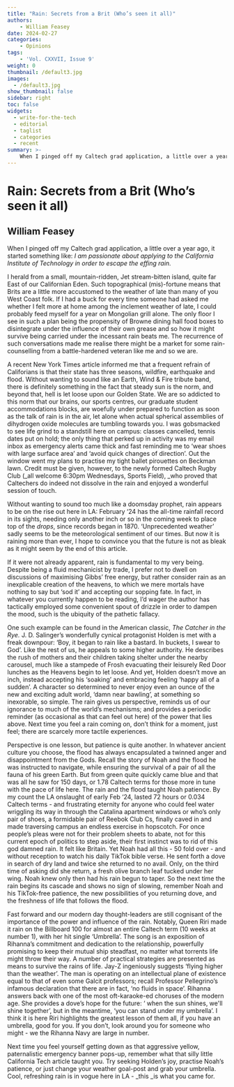```yaml
---
title: "Rain: Secrets from a Brit (Who’s seen it all)"
authors: 
    - William Feasey
date: 2024-02-27
categories:
    - Opinions
tags:
    - 'Vol. CXXVII, Issue 9'
weight: 0
thumbnail: /default3.jpg
images:
  - /default3.jpg
show_thumbnail: false
sidebar: right
toc: false
widgets:
  - write-for-the-tech
  - editorial
  - taglist
  - categories
  - recent
summary: >-
    When I pinged off my Caltech grad application, a little over a year ago, it started something like: _I am passionate about applying to the California Institute of Technology in order to escape the effing rain._
---
```


# Rain: Secrets from a Brit (Who’s seen it all)


## William Feasey

When I pinged off my Caltech grad application, a little over a year ago, it started something like: _I am passionate about applying to the California Institute of Technology in order to escape the effing rain._ 

I herald from a small, mountain-ridden, Jet stream-bitten island, quite far East of our Californian Eden. Such topographical (mis)-fortune means that Brits are a little more accustomed to the weather of late than many of you West Coast folk.  If I had a buck for every time someone had asked me whether I felt more at home among the inclement weather of late, I could probably feed myself for a year on Mongolian grill alone. The only floor I see in such a plan being the propensity of Browne dining hall food boxes to disintegrate under the influence of their own grease and so how it might survive being carried under the incessant rain beats me. The recurrence of such conversations made me realise there might be a market for some rain-counselling from a battle-hardened veteran like me and so we are. 

A recent New York Times article informed me that a frequent refrain of Califorians is that their state has three seasons,  wildfire, earthquake and flood. Without wanting to sound like an Earth, Wind & Fire tribute band, there is definitely something in the fact that steady sun is the norm, and beyond that, hell is let loose upon our Golden State. We are so addicted to this norm that our brains, our sports centres, our graduate student accommodations blocks, are woefully under prepared to function as soon as the talk of rain is in the air, let alone when actual spherical assemblies of dihydrogen oxide molecules are tumbling towards you. I was gobsmacked to see life grind to a standstill here on campus: classes cancelled, tennis dates put on hold; the only thing that perked up in activity was my email inbox as emergency alerts came thick and fast reminding me to ‘wear shoes with large surface area’ and ‘avoid quick changes of direction’. Out the window went my plans to practise my tight ballet pirouettes on Beckman lawn. Credit must be given, however, to the newly formed Caltech Rugby Club (_all welcome 6:30pm Wednesdays, Sports Field), _who proved that Caltechers do indeed not dissolve in the rain and enjoyed a wonderful session of touch. 

Without wanting to sound too much like a doomsday prophet, rain appears to be on the rise out here in LA: February ‘24 has the all-time rainfall record in its sights, needing only another inch or so in the coming week to place top of the _drops_, since records began in 1870. ‘Unprecedented weather’ sadly seems to be the meteorological sentiment of our times. But now it is raining more than ever, I hope to convince you that the future is not as bleak as it might seem by the end of this article. 

If it were not already apparent, rain is fundamental to my very being. Despite being a fluid mechanicist by trade, I prefer not to dwell on discussions of maximising Gibbs’ free energy, but rather consider rain as an inexplicable creation of the heavens, to which we mere mortals have nothing to say but ‘sod it’ and accepting our sopping fate.  In fact, in whatever you currently happen to be reading, I’d wager the author has tactically employed some convenient spout of drizzle in order to dampen the mood, such is the ubiquity of the pathetic fallacy. 

One such example can be found in the American classic, _The Catcher in the Rye._ J. D. Salinger’s wonderfully cynical protagonist Holden is met with a freak downpour: ‘Boy, it began to rain like a bastard. In buckets, I swear to God’. Like the rest of us, he appeals to some higher authority. He describes the rush of mothers and their children taking shelter under the nearby carousel, much like a stampede of Frosh evacuating their leisurely Red Door lunches as the Heavens begin to let loose. And yet, Holden doesn’t move an inch, instead accepting his ‘soaking’ and embracing feeling ‘happy all of a sudden’. A character so determined to never enjoy even an ounce of the new and exciting adult world, ‘damn near bawling’, at something so inexorable, so simple. The rain gives us perspective, reminds us of our ignorance to much of the world’s mechanisms; and provides a periodic reminder (as occasional as that can feel out here) of the power that lies above. Next time you feel a rain coming on, don’t think for a moment, just feel; there are scarcely more tactile experiences.

Perspective is one lesson, but patience is quite another. In whatever ancient  culture you choose, the flood has always encapsulated a twinned anger and disappointment from the Gods. Recall the story of Noah and the flood he was instructed to navigate, while ensuring the survival of a pair of all the fauna of his green Earth. But from green quite quickly came blue and that was all he saw for 150 days, or 1.78 Caltech terms for those more in tune with the pace of life here.  The rain and the flood taught Noah patience. By my count the LA onslaught of early Feb ‘24, lasted 72 hours or 0.034 Caltech terms - and frustrating eternity for anyone who could feel water wriggling its way in through the Catalina apartment windows or who’s only pair of shoes, a formidable pair of Reebok Club Cs, finally caved in and made traversing campus an endless  exercise in hopscotch.  For once people’s pleas were not for their problem sheets  to abate, not for this current epoch of politics to step aside, their first instinct was to rid of this god damned rain. It felt like Britain. Yet Noah had all this - 50 fold over - and without reception to watch his daily TikTok bible verse. He sent forth a dove in search of dry land and twice she returned to no avail. Only, on the third time of asking did she return, a fresh olive branch leaf tucked under her wing. Noah knew only then had his rain begun to taper. So the next time the rain begins its cascade and shows no sign of slowing, remember Noah and his TikTok-free patience, the new possibilities of you returning dove,  and the freshness of life that follows the flood.

 

Fast forward and our modern day thought-leaders are still cognisant of the importance of the power and influence of the rain. Notably, Queen Riri made it rain on the Billboard 100 for almost an entire Caltech term (10 weeks at number 1), with her hit single ‘Umbrella’. The song is an exposition of Rihanna’s commitment and dedication to the relationship, powerfully promising to keep their mutual ship steadfast, no matter what torrents life might throw their way. A number of practical strategies are presented as means to survive the rains of life. Jay-Z ingeniously suggests ‘flying higher than the weather’. The man is operating on an intellectual  plane of existence equal to that of even some Galcit professors; recall Professor Pellegrino’s infamous declaration that there are in fact, ‘no fluids in space’. Rihanna answers back with one of the most oft-karaoke-ed  choruses of the modern age. She provides a dove’s hope for the future: ‘ when the sun shines, we'll shine together’, but in the meantime, ‘you can stand under my umbrella’. I think it is here Riri highlights the greatest lesson of them all, if you have an umbrella, good for you. If you don’t, look around you for someone who might - we the Rihanna Navy are large in number.

 

Next time you feel yourself getting down as that aggressive yellow, paternalistic emergency banner pops-up, remember what that silly little California Tech article taught you. Try seeking Holden’s joy, practise Noah’s patience, or just change your weather goal-post and grab your umbrella. Cool, refreshing rain is in vogue here in LA - _this _is what you came for. 


